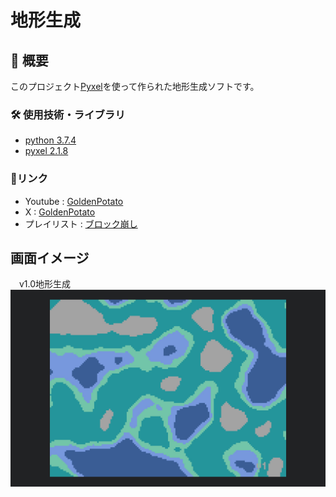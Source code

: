 # 地形生成

## 📖 概要
 このプロジェクト[Pyxel](https://github.com/kitao/pyxel)を使って作られた地形生成ソフトです。

### 🛠 使用技術・ライブラリ
- [python 3.7.4](https://www.python.org/)  
- [pyxel 2.1.8](https://github.com/kitao/pyxel)

### 🔗リンク
- Youtube : [GoldenPotato](https://www.youtube.com/@GoldenPotato-jp)
- X : [GoldenPotato](https://x.com/GoldenPotatoJP)
- プレイリスト : [ブロック崩し](https://www.youtube.com/playlist?list=PL19PnukweuV7pR0O66gzTi31-fuvHn9oJ)

## 画面イメージ

　v1.0地形生成
![v1.0地形生成](images/スクリーンショット%202025-06-06%2020.45.23.jpg)